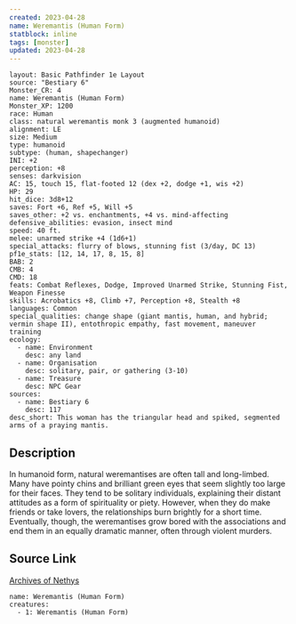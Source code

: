 ```yaml
---
created: 2023-04-28
name: Weremantis (Human Form)
statblock: inline
tags: [monster]
updated: 2023-04-28
---
```

```statblock
layout: Basic Pathfinder 1e Layout
source: "Bestiary 6"
Monster_CR: 4
name: Weremantis (Human Form)
Monster_XP: 1200
race: Human
class: natural weremantis monk 3 (augmented humanoid)
alignment: LE
size: Medium
type: humanoid
subtype: (human, shapechanger)
INI: +2
perception: +8
senses: darkvision
AC: 15, touch 15, flat-footed 12 (dex +2, dodge +1, wis +2)
HP: 29
hit_dice: 3d8+12
saves: Fort +6, Ref +5, Will +5
saves_other: +2 vs. enchantments, +4 vs. mind-affecting
defensive_abilities: evasion, insect mind
speed: 40 ft.
melee: unarmed strike +4 (1d6+1)
special_attacks: flurry of blows, stunning fist (3/day, DC 13)
pf1e_stats: [12, 14, 17, 8, 15, 8]
BAB: 2
CMB: 4
CMD: 18
feats: Combat Reflexes, Dodge, Improved Unarmed Strike, Stunning Fist, Weapon Finesse
skills: Acrobatics +8, Climb +7, Perception +8, Stealth +8
languages: Common
special_qualities: change shape (giant mantis, human, and hybrid; vermin shape II), entothropic empathy, fast movement, maneuver training
ecology:
  - name: Environment
    desc: any land
  - name: Organisation
    desc: solitary, pair, or gathering (3-10)
  - name: Treasure
    desc: NPC Gear
sources:
  - name: Bestiary 6
    desc: 117
desc_short: This woman has the triangular head and spiked, segmented arms of a praying mantis.
```
## Description
In humanoid form, natural weremantises are often tall and long-limbed. Many have pointy chins and brilliant green eyes that seem slightly too large for their faces. They tend to be solitary individuals, explaining their distant attitudes as a form of spirituality or piety. However, when they do make friends or take lovers, the relationships burn brightly for a short time. Eventually, though, the weremantises grow bored with the associations and end them in an equally dramatic manner, often through violent murders.
## Source Link
[Archives of Nethys](https://aonprd.com/MonsterDisplay.aspx?ItemName=Weremantis%20(Human%20Form))
```encounter-table
name: Weremantis (Human Form)
creatures:
  - 1: Weremantis (Human Form)
```
